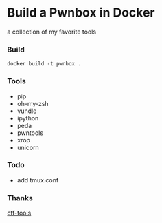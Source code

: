 # Build a Pwnbox in Docker
a collection of my favorite tools


### Build

```
docker build -t pwnbox .
```


### Tools

+   pip
+   oh-my-zsh
+   vundle
+   ipython
+   peda
+   pwntools
+   xrop
+   unicorn


### Todo

-   add tmux.conf


### Thanks

[ctf-tools](https://github.com/zardus/ctf-tools)
